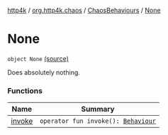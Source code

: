 [http4k](../../../index.md) / [org.http4k.chaos](../../index.md) / [ChaosBehaviours](../index.md) / [None](./index.md)

# None

`object None` [(source)](https://github.com/http4k/http4k/blob/master/http4k-testing-chaos/src/main/kotlin/org/http4k/chaos/ChaosBehaviours.kt#L162)

Does absolutely nothing.

### Functions

| Name | Summary |
|---|---|
| [invoke](invoke.md) | `operator fun invoke(): `[`Behaviour`](../../-behaviour.md) |
